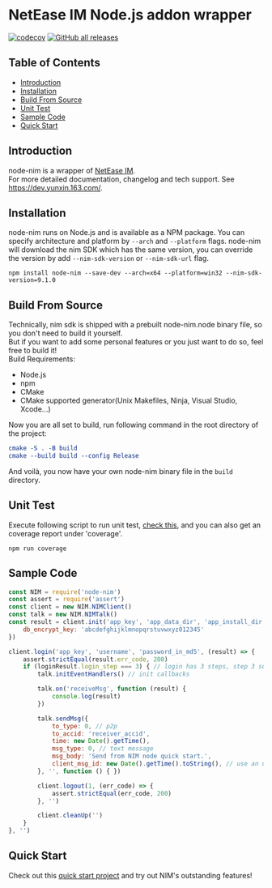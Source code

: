 # NetEase IM Node.js addon wrapper
[![codecov](https://codecov.io/gh/netease-im/node-nim/branch/master/graph/badge.svg?token=YUP8T7ZG6U)](https://codecov.io/gh/netease-im/node-nim) [![GitHub all releases](https://img.shields.io/github/downloads/netease-im/node-nim/total)](https://github.com/netease-im/node-nim/releases)

## Table of Contents
  - [Introduction](#introduction)
  - [Installation](#installation)
  - [Build From Source](#build-from-source)
  - [Unit Test](#unit-test)
  - [Sample Code](#sample-code)
  - [Quick Start](#quick-start)

## Introduction
node-nim is a wrapper of [NetEase IM](https://netease.im/).   
For more detailed documentation, changelog and tech support. See https://dev.yunxin.163.com/. 

## Installation
node-nim runs on Node.js and is available as a NPM package. You can specify architecture and platform by `--arch` and `--platform` flags.
node-nim will download the nim SDK which has the same version, you can override the version by add `--nim-sdk-version` or `--nim-sdk-url` flag.
```
npm install node-nim --save-dev --arch=x64 --platform=win32 --nim-sdk-version=9.1.0
```

## Build From Source
Technically, nim sdk is shipped with a prebuilt node-nim.node binary file, so you don't need to build it yourself.  
But if you want to add some personal features or you just want to do so, feel free to build it!  
Build Requirements:
  - Node.js
  - npm
  - CMake
  - CMake supported generator(Unix Makefiles, Ninja, Visual Studio, Xcode...)  

Now you are all set to build, run following command in the root directory of the project:
```cmake
cmake -S . -B build
cmake --build build --config Release
```
And voilà, you now have your own node-nim binary file in the `build` directory.

## Unit Test
Execute following script to run unit test, [check this](./test/test_all.js), and you can also get an coverage report under 'coverage'.
```
npm run coverage
```

## Sample Code
```js
const NIM = require('node-nim')
const assert = require('assert')
const client = new NIM.NIMClient()
const talk = new NIM.NIMTalk()
const result = client.init('app_key', 'app_data_dir', 'app_install_dir', {
    db_encrypt_key: 'abcdefghijklmnopqrstuvwxyz012345'
})

client.login('app_key', 'username', 'password_in_md5', (result) => {
    assert.strictEqual(result.err_code, 200)
    if (loginResult.login_step === 3) { // login has 3 steps, step 3 succeeded
        talk.initEventHandlers() // init callbacks

        talk.on('receiveMsg', function (result) {
            console.log(result)
        })

        talk.sendMsg({
            to_type: 0, // p2p
            to_accid: 'receiver_accid',
            time: new Date().getTime(),
            msg_type: 0, // text message
            msg_body: 'Send from NIM node quick start.',
            client_msg_id: new Date().getTime().toString(), // use an uuid
        }, '', function () { })

        client.logout(1, (err_code) => {
            assert.strictEqual(err_code, 200)
        }, '')

        client.cleanUp('')
    }
}, '')
```

## Quick Start
Check out this [quick start project](https://github.com/netease-im/node-nim-quick-start) and try out NIM's outstanding features!
